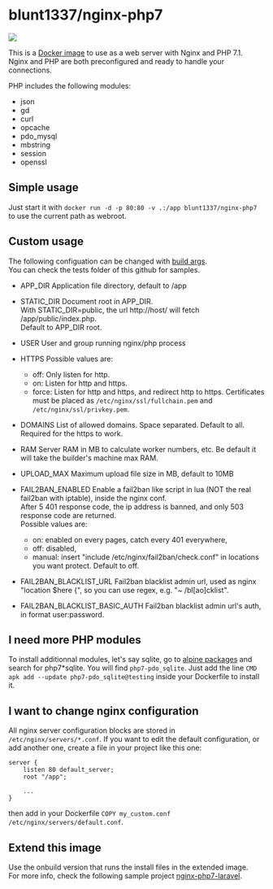 # blunt1337/nginx-php7

[![](https://images.microbadger.com/badges/image/blunt1337/nginx-php7.svg)](https://microbadger.com/images/blunt1337/nginx-php7)

This is a [Docker image](https://www.docker.com/) to use as a web server with Nginx and PHP 7.1.  
Nginx and PHP are both preconfigured and ready to handle your connections.

PHP includes the following modules:
* json
* gd
* curl
* opcache
* pdo_mysql
* mbstring
* session
* openssl

## Simple usage
Just start it with `docker run -d -p 80:80 -v .:/app blunt1337/nginx-php7 ` to use the current path as webroot.

## Custom usage
The following configuation can be changed with [build args](https://docs.docker.com/compose/compose-file/#args).  
You can check the tests folder of this github for samples.

* APP_DIR
	Application file directory, default to /app

* STATIC_DIR
	Document root in APP_DIR.  
	With STATIC_DIR=public, the url http://host/ will fetch /app/public/index.php.  
	Default to APP_DIR root.

* USER
	User and group running nginx/php process

* HTTPS
	Possible values are:
	* off: Only listen for http.
	* on: Listen for http and https.
	* force: Listen for http and https, and redirect http to https.
	Certificates must be placed as `/etc/nginx/ssl/fullchain.pem` and  `/etc/nginx/ssl/privkey.pem`.

* DOMAINS
	List of allowed domains. Space separated. Default to all. Required for the https to work.

* RAM
	Server RAM in MB to calculate worker numbers, etc. Be default it will take the builder's machine max RAM.

* UPLOAD_MAX
	Maximum upload file size in MB, default to 10MB

* FAIL2BAN_ENABLED
	Enable a fail2ban like script in lua (NOT the real fail2ban with iptable), inside the nginx conf.  
	After 5 401 response code, the ip address is banned, and only 503 response code are returned.  
	Possible values are:
	 - on: enabled on every pages, catch every 401 everywhere,
	 - off: disabled,
	 - manual: insert "include /etc/nginx/fail2ban/check.conf" in locations you want protect.
	Default to off.

* FAIL2BAN_BLACKLIST_URL
	Fail2ban blacklist admin url, used as nginx "location $here {", so you can use regex, e.g. "~ /bl[ao]cklist".

* FAIL2BAN_BLACKLIST_BASIC_AUTH
	Fail2ban blacklist admin url's auth, in format user:password.

## I need more PHP modules
To install additionnal modules, let's say sqlite, go to [alpine packages](https://pkgs.alpinelinux.org/packages) and search for php7*sqlite. You will find `php7-pdo_sqlite`. Just add the line `CMD apk add --update php7-pdo_sqlite@testing` inside your Dockerfile to install it.

## I want to change nginx configuration
All nginx server configuration blocks are stored in `/etc/nginx/servers/*.conf`. If you want to edit the default configuration, or add another one, create a file in your project like this one:
```Nginx
server {
	listen 80 default_server;
	root "/app";
	
	...
}
```
then add in your Dockerfile `COPY my_custom.conf /etc/nginx/servers/default.conf`.

## Extend this image
Use the onbuild version that runs the install files in the extended image.  
For more info, check the following sample project [nginx-php7-laravel](https://github.com/blunt1337/docker-alpine-nginx-php7-laravel).